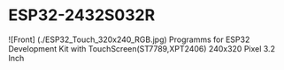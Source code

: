 # ESP32-2432S032R
![Front] (./ESP32_Touch_320x240_RGB.jpg)
Programms for ESP32 Development Kit with TouchScreen(ST7789,XPT2406) 240x320 Pixel 3.2 Inch
